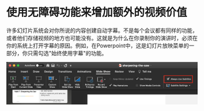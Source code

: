 # 使用无障碍功能来增加额外的视频价值

许多幻灯片系统会对你所说的内容创建自动字幕。不是每个会议都有同样的功能，或者他们存储视频的地方也可能没有。这就是为什么在你录制你的演讲时，必须在你的系统上打开字幕的原因。例如，在Powerpoint中，这是幻灯片放映菜单的一部分，你只需勾选"始终使用字幕"的功能。

![Powerpoint中字幕选项](../images/e6c9d24ely1h0anyizhfrj21gq0bq76g.jpg)
